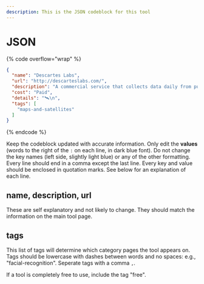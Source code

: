 ```yaml
---
description: This is the JSON codeblock for this tool
---
```


# JSON

{% code overflow="wrap" %}
```json
{
  "name": "Descartes Labs",
  "url": "http://descarteslabs.com/",
  "description": "A commercial service that collects data daily from public and commercial imagery providers. Will help journalists. “We do not charge for these requests, only ask that they are credited,” as mentioned on GIJN.",
  "cost": "Paid",
  "details": "🛰️\n",
  "tags": [
    "maps-and-satellites"
  ]
}
```
{% endcode %}

Keep the codeblock updated with accurate information. Only edit the **values** (words to the right of the `:` on each line, in dark blue font). Do not change the key names (left side, slightly light blue) or any of the other formatting. Every line should end in a comma except the last line. Every key and value should be enclosed in quotation marks. See below for an explanation of each line.&#x20;

## name, description, url

These are self explanatory and not likely to change. They should match the information on the main tool page.

## tags

This list of tags will determine which category pages the tool appears on. Tags should be lowercase with dashes between words and no spaces: e.g., "facial-recognition". Seperate tags with a comma `,`.

If a tool is completely free to use, include the tag "free".

